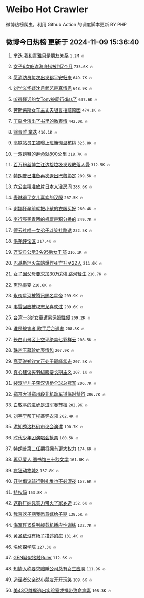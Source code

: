 # Weibo Hot Crawler 



微博热榜爬虫，利用 Github Action 的调度脚本更新 BY PHP 


## 微博今日热榜 更新于 2024-11-09 15:36:40 
1. [芈迭 我和青雅只是朋友关系](https://s.weibo.com/weibo?q=%E8%8A%88%E8%BF%AD%20%E6%88%91%E5%92%8C%E9%9D%92%E9%9B%85%E5%8F%AA%E6%98%AF%E6%9C%8B%E5%8F%8B%E5%85%B3%E7%B3%BB&t=31&band_rank=1&Refer=top) `1.2M 🔥` 

1. [女子6次敲诈海底捞被判7个月](https://s.weibo.com/weibo?q=%23%E5%A5%B3%E5%AD%906%E6%AC%A1%E6%95%B2%E8%AF%88%E6%B5%B7%E5%BA%95%E6%8D%9E%E8%A2%AB%E5%88%A47%E4%B8%AA%E6%9C%88%23&t=31&band_rank=2&Refer=top) `735.6K 🔥` 

1. [愿消防员每次出发都平安归来](https://s.weibo.com/weibo?q=%23%E6%84%BF%E6%B6%88%E9%98%B2%E5%91%98%E6%AF%8F%E6%AC%A1%E5%87%BA%E5%8F%91%E9%83%BD%E5%B9%B3%E5%AE%89%E5%BD%92%E6%9D%A5%23&t=31&band_rank=3&Refer=top) `649.7K 🔥` 

1. [刘学义怀疑沈月武艺是真情侣](https://s.weibo.com/weibo?q=%E5%88%98%E5%AD%A6%E4%B9%89%E6%80%80%E7%96%91%E6%B2%88%E6%9C%88%E6%AD%A6%E8%89%BA%E6%98%AF%E7%9C%9F%E6%83%85%E4%BE%A3&t=31&band_rank=4&Refer=top) `648.9K 🔥` 

1. [听得懂话的女Tony被同行diss了](https://s.weibo.com/weibo?q=%23%E5%90%AC%E5%BE%97%E6%87%82%E8%AF%9D%E7%9A%84%E5%A5%B3Tony%E8%A2%AB%E5%90%8C%E8%A1%8Cdiss%E4%BA%86%23&t=31&band_rank=5&Refer=top) `637.6K 🔥` 

1. [劳斯莱斯女车主丈夫坦言拒赔原因](https://s.weibo.com/weibo?q=%23%E5%8A%B3%E6%96%AF%E8%8E%B1%E6%96%AF%E5%A5%B3%E8%BD%A6%E4%B8%BB%E4%B8%88%E5%A4%AB%E5%9D%A6%E8%A8%80%E6%8B%92%E8%B5%94%E5%8E%9F%E5%9B%A0%23&t=31&band_rank=6&Refer=top) `474.1K 🔥` 

1. [丁禹兮演出了书里的微表情](https://s.weibo.com/weibo?q=%E4%B8%81%E7%A6%B9%E5%85%AE%E6%BC%94%E5%87%BA%E4%BA%86%E4%B9%A6%E9%87%8C%E7%9A%84%E5%BE%AE%E8%A1%A8%E6%83%85&t=31&band_rank=7&Refer=top) `442.0K 🔥` 

1. [翁青雅 芈迭](https://s.weibo.com/weibo?q=%E7%BF%81%E9%9D%92%E9%9B%85%20%E8%8A%88%E8%BF%AD&t=31&band_rank=8&Refer=top) `416.1K 🔥` 

1. [高铁站员工被曝上班慵懒盘核桃](https://s.weibo.com/weibo?q=%23%E9%AB%98%E9%93%81%E7%AB%99%E5%91%98%E5%B7%A5%E8%A2%AB%E6%9B%9D%E4%B8%8A%E7%8F%AD%E6%85%B5%E6%87%92%E7%9B%98%E6%A0%B8%E6%A1%83%23&t=31&band_rank=9&Refer=top) `325.8K 🔥` 

1. [一双跑鞋的寿命就800公里](https://s.weibo.com/weibo?q=%23%E4%B8%80%E5%8F%8C%E8%B7%91%E9%9E%8B%E7%9A%84%E5%AF%BF%E5%91%BD%E5%B0%B1800%E5%85%AC%E9%87%8C%23&t=31&band_rank=10&Refer=top) `318.7K 🔥` 

1. [百万粉丝博主江边捡垃圾发现散落人骨](https://s.weibo.com/weibo?q=%23%E7%99%BE%E4%B8%87%E7%B2%89%E4%B8%9D%E5%8D%9A%E4%B8%BB%E6%B1%9F%E8%BE%B9%E6%8D%A1%E5%9E%83%E5%9C%BE%E5%8F%91%E7%8E%B0%E6%95%A3%E8%90%BD%E4%BA%BA%E9%AA%A8%23&t=31&band_rank=11&Refer=top) `312.5K 🔥` 

1. [特朗普已准备再次退出巴黎协定](https://s.weibo.com/weibo?q=%23%E7%89%B9%E6%9C%97%E6%99%AE%E5%B7%B2%E5%87%86%E5%A4%87%E5%86%8D%E6%AC%A1%E9%80%80%E5%87%BA%E5%B7%B4%E9%BB%8E%E5%8D%8F%E5%AE%9A%23&t=31&band_rank=12&Refer=top) `289.5K 🔥` 

1. [六公主精准放片日本人没房间](https://s.weibo.com/weibo?q=%23%E5%85%AD%E5%85%AC%E4%B8%BB%E7%B2%BE%E5%87%86%E6%94%BE%E7%89%87%E6%97%A5%E6%9C%AC%E4%BA%BA%E6%B2%A1%E6%88%BF%E9%97%B4%23&t=31&band_rank=13&Refer=top) `288.6K 🔥` 

1. [麦琳退了女儿喜欢的汉服](https://s.weibo.com/weibo?q=%23%E9%BA%A6%E7%90%B3%E9%80%80%E4%BA%86%E5%A5%B3%E5%84%BF%E5%96%9C%E6%AC%A2%E7%9A%84%E6%B1%89%E6%9C%8D%23&t=31&band_rank=14&Refer=top) `267.5K 🔥` 

1. [谢娜怀孕前就把小孩的衣服买好](https://s.weibo.com/weibo?q=%E8%B0%A2%E5%A8%9C%E6%80%80%E5%AD%95%E5%89%8D%E5%B0%B1%E6%8A%8A%E5%B0%8F%E5%AD%A9%E7%9A%84%E8%A1%A3%E6%9C%8D%E4%B9%B0%E5%A5%BD&t=31&band_rank=15&Refer=top) `260.4K 🔥` 

1. [李行亮买青团的机票是积分换的](https://s.weibo.com/weibo?q=%23%E6%9D%8E%E8%A1%8C%E4%BA%AE%E4%B9%B0%E9%9D%92%E5%9B%A2%E7%9A%84%E6%9C%BA%E7%A5%A8%E6%98%AF%E7%A7%AF%E5%88%86%E6%8D%A2%E7%9A%84%23&t=31&band_rank=16&Refer=top) `249.7K 🔥` 

1. [德云社唯一女弟子斗笑社路透](https://s.weibo.com/weibo?q=%E5%BE%B7%E4%BA%91%E7%A4%BE%E5%94%AF%E4%B8%80%E5%A5%B3%E5%BC%9F%E5%AD%90%E6%96%97%E7%AC%91%E7%A4%BE%E8%B7%AF%E9%80%8F&t=31&band_rank=17&Refer=top) `232.5K 🔥` 

1. [洪尧评论区](https://s.weibo.com/weibo?q=%E6%B4%AA%E5%B0%A7%E8%AF%84%E8%AE%BA%E5%8C%BA&t=31&band_rank=18&Refer=top) `217.4K 🔥` 

1. [万安县公示3名95后女干部](https://s.weibo.com/weibo?q=%23%E4%B8%87%E5%AE%89%E5%8E%BF%E5%85%AC%E7%A4%BA3%E5%90%8D95%E5%90%8E%E5%A5%B3%E5%B9%B2%E9%83%A8%23&t=31&band_rank=19&Refer=top) `216.1K 🔥` 

1. [巴基斯坦火车站爆炸死亡升至22人](https://s.weibo.com/weibo?q=%23%E5%B7%B4%E5%9F%BA%E6%96%AF%E5%9D%A6%E7%81%AB%E8%BD%A6%E7%AB%99%E7%88%86%E7%82%B8%E6%AD%BB%E4%BA%A1%E5%8D%87%E8%87%B322%E4%BA%BA%23&t=31&band_rank=20&Refer=top) `211.0K 🔥` 

1. [女子因父母要求加30万彩礼跳河轻生](https://s.weibo.com/weibo?q=%23%E5%A5%B3%E5%AD%90%E5%9B%A0%E7%88%B6%E6%AF%8D%E8%A6%81%E6%B1%82%E5%8A%A030%E4%B8%87%E5%BD%A9%E7%A4%BC%E8%B7%B3%E6%B2%B3%E8%BD%BB%E7%94%9F%23&t=31&band_rank=21&Refer=top) `210.7K 🔥` 

1. [熏鸡事变](https://s.weibo.com/weibo?q=%E7%86%8F%E9%B8%A1%E4%BA%8B%E5%8F%98&t=31&band_rank=22&Refer=top) `210.6K 🔥` 

1. [永夜星河被腾讯赐名星帝](https://s.weibo.com/weibo?q=%23%E6%B0%B8%E5%A4%9C%E6%98%9F%E6%B2%B3%E8%A2%AB%E8%85%BE%E8%AE%AF%E8%B5%90%E5%90%8D%E6%98%9F%E5%B8%9D%23&t=31&band_rank=23&Refer=top) `209.9K 🔥` 

1. [韦雪回应被权志龙喜欢过](https://s.weibo.com/weibo?q=%23%E9%9F%A6%E9%9B%AA%E5%9B%9E%E5%BA%94%E8%A2%AB%E6%9D%83%E5%BF%97%E9%BE%99%E5%96%9C%E6%AC%A2%E8%BF%87%23&t=31&band_rank=24&Refer=top) `209.6K 🔥` 

1. [台湾一3岁女童遭男保姆性侵](https://s.weibo.com/weibo?q=%23%E5%8F%B0%E6%B9%BE%E4%B8%803%E5%B2%81%E5%A5%B3%E7%AB%A5%E9%81%AD%E7%94%B7%E4%BF%9D%E5%A7%86%E6%80%A7%E4%BE%B5%23&t=31&band_rank=25&Refer=top) `209.2K 🔥` 

1. [谁是被害者 歌手后台遇害](https://s.weibo.com/weibo?q=%E8%B0%81%E6%98%AF%E8%A2%AB%E5%AE%B3%E8%80%85%20%E6%AD%8C%E6%89%8B%E5%90%8E%E5%8F%B0%E9%81%87%E5%AE%B3&t=31&band_rank=26&Refer=top) `208.8K 🔥` 

1. [长白山景区上空现绝美七彩祥云](https://s.weibo.com/weibo?q=%23%E9%95%BF%E7%99%BD%E5%B1%B1%E6%99%AF%E5%8C%BA%E4%B8%8A%E7%A9%BA%E7%8E%B0%E7%BB%9D%E7%BE%8E%E4%B8%83%E5%BD%A9%E7%A5%A5%E4%BA%91%23&t=31&band_rank=27&Refer=top) `208.5K 🔥` 

1. [珠帘玉幕珍蚌表情包](https://s.weibo.com/weibo?q=%23%E7%8F%A0%E5%B8%98%E7%8E%89%E5%B9%95%E7%8F%8D%E8%9A%8C%E8%A1%A8%E6%83%85%E5%8C%85%23&t=31&band_rank=28&Refer=top) `207.9K 🔥` 

1. [高芙说郑钦文正处于巅峰状态](https://s.weibo.com/weibo?q=%23%E9%AB%98%E8%8A%99%E8%AF%B4%E9%83%91%E9%92%A6%E6%96%87%E6%AD%A3%E5%A4%84%E4%BA%8E%E5%B7%85%E5%B3%B0%E7%8A%B6%E6%80%81%23&t=31&band_rank=29&Refer=top) `207.5K 🔥` 

1. [真心建议买羽绒服要长期主义](https://s.weibo.com/weibo?q=%23%E7%9C%9F%E5%BF%83%E5%BB%BA%E8%AE%AE%E4%B9%B0%E7%BE%BD%E7%BB%92%E6%9C%8D%E8%A6%81%E9%95%BF%E6%9C%9F%E4%B8%BB%E4%B9%89%23&t=31&band_rank=30&Refer=top) `207.1K 🔥` 

1. [裴淳华儿子获汉语桥全球总冠军](https://s.weibo.com/weibo?q=%23%E8%A3%B4%E6%B7%B3%E5%8D%8E%E5%84%BF%E5%AD%90%E8%8E%B7%E6%B1%89%E8%AF%AD%E6%A1%A5%E5%85%A8%E7%90%83%E6%80%BB%E5%86%A0%E5%86%9B%23&t=31&band_rank=31&Refer=top) `206.7K 🔥` 

1. [郑开大道郑州段非机动车道临时禁行](https://s.weibo.com/weibo?q=%23%E9%83%91%E5%BC%80%E5%A4%A7%E9%81%93%E9%83%91%E5%B7%9E%E6%AE%B5%E9%9D%9E%E6%9C%BA%E5%8A%A8%E8%BD%A6%E9%81%93%E4%B8%B4%E6%97%B6%E7%A6%81%E8%A1%8C%23&t=31&band_rank=32&Refer=top) `206.7K 🔥` 

1. [白敬亭的进步是进军春节档](https://s.weibo.com/weibo?q=%E7%99%BD%E6%95%AC%E4%BA%AD%E7%9A%84%E8%BF%9B%E6%AD%A5%E6%98%AF%E8%BF%9B%E5%86%9B%E6%98%A5%E8%8A%82%E6%A1%A3&t=31&band_rank=33&Refer=top) `202.9K 🔥` 

1. [刘宇宁帮丁程鑫竖衣领](https://s.weibo.com/weibo?q=%E5%88%98%E5%AE%87%E5%AE%81%E5%B8%AE%E4%B8%81%E7%A8%8B%E9%91%AB%E7%AB%96%E8%A1%A3%E9%A2%86&t=31&band_rank=34&Refer=top) `202.4K 🔥` 

1. [洪知秀洛杉矶市议会演讲](https://s.weibo.com/weibo?q=%23%E6%B4%AA%E7%9F%A5%E7%A7%80%E6%B4%9B%E6%9D%89%E7%9F%B6%E5%B8%82%E8%AE%AE%E4%BC%9A%E6%BC%94%E8%AE%B2%23&t=31&band_rank=35&Refer=top) `190.7K 🔥` 

1. [时代少年团演唱会抢票](https://s.weibo.com/weibo?q=%E6%97%B6%E4%BB%A3%E5%B0%91%E5%B9%B4%E5%9B%A2%E6%BC%94%E5%94%B1%E4%BC%9A%E6%8A%A2%E7%A5%A8&t=31&band_rank=36&Refer=top) `180.5K 🔥` 

1. [特朗普第二任期将拥有更大权力](https://s.weibo.com/weibo?q=%23%E7%89%B9%E6%9C%97%E6%99%AE%E7%AC%AC%E4%BA%8C%E4%BB%BB%E6%9C%9F%E5%B0%86%E6%8B%A5%E6%9C%89%E6%9B%B4%E5%A4%A7%E6%9D%83%E5%8A%9B%23&t=31&band_rank=37&Refer=top) `174.6K 🔥` 

1. [再见爱人 图书馆三十秒文学](https://s.weibo.com/weibo?q=%E5%86%8D%E8%A7%81%E7%88%B1%E4%BA%BA%20%E5%9B%BE%E4%B9%A6%E9%A6%86%E4%B8%89%E5%8D%81%E7%A7%92%E6%96%87%E5%AD%A6&t=31&band_rank=38&Refer=top) `161.8K 🔥` 

1. [疯狂动物城2](https://s.weibo.com/weibo?q=%23%E7%96%AF%E7%8B%82%E5%8A%A8%E7%89%A9%E5%9F%8E2%23&t=31&band_rank=39&Refer=top) `157.8K 🔥` 

1. [开封倡议骑行别扎堆也不必深夜](https://s.weibo.com/weibo?q=%23%E5%BC%80%E5%B0%81%E5%80%A1%E8%AE%AE%E9%AA%91%E8%A1%8C%E5%88%AB%E6%89%8E%E5%A0%86%E4%B9%9F%E4%B8%8D%E5%BF%85%E6%B7%B1%E5%A4%9C%23&t=31&band_rank=40&Refer=top) `157.6K 🔥` 

1. [特权码](https://s.weibo.com/weibo?q=%E7%89%B9%E6%9D%83%E7%A0%81&t=31&band_rank=41&Refer=top) `153.8K 🔥` 

1. [这群厂妹凭实力带火了家乡造](https://s.weibo.com/weibo?q=%23%E8%BF%99%E7%BE%A4%E5%8E%82%E5%A6%B9%E5%87%AD%E5%AE%9E%E5%8A%9B%E5%B8%A6%E7%81%AB%E4%BA%86%E5%AE%B6%E4%B9%A1%E9%80%A0%23&t=31&band_rank=42&Refer=top) `152.6K 🔥` 

1. [我喜欢子期我愿意嫁给子期](https://s.weibo.com/weibo?q=%23%E6%88%91%E5%96%9C%E6%AC%A2%E5%AD%90%E6%9C%9F%E6%88%91%E6%84%BF%E6%84%8F%E5%AB%81%E7%BB%99%E5%AD%90%E6%9C%9F%23&t=31&band_rank=43&Refer=top) `138.5K 🔥` 

1. [海军歼15系列舰载机适应性训练](https://s.weibo.com/weibo?q=%23%E6%B5%B7%E5%86%9B%E6%AD%BC15%E7%B3%BB%E5%88%97%E8%88%B0%E8%BD%BD%E6%9C%BA%E9%80%82%E5%BA%94%E6%80%A7%E8%AE%AD%E7%BB%83%23&t=31&band_rank=44&Refer=top) `132.7K 🔥` 

1. [黄圣依没有杨子描述的痣](https://s.weibo.com/weibo?q=%23%E9%BB%84%E5%9C%A3%E4%BE%9D%E6%B2%A1%E6%9C%89%E6%9D%A8%E5%AD%90%E6%8F%8F%E8%BF%B0%E7%9A%84%E7%97%A3%23&t=31&band_rank=45&Refer=top) `131.4K 🔥` 

1. [名侦探学院](https://s.weibo.com/weibo?q=%E5%90%8D%E4%BE%A6%E6%8E%A2%E5%AD%A6%E9%99%A2&t=31&band_rank=46&Refer=top) `127.3K 🔥` 

1. [GEN疑似接触Ruler](https://s.weibo.com/weibo?q=%23GEN%E7%96%91%E4%BC%BC%E6%8E%A5%E8%A7%A6Ruler%23&t=31&band_rank=47&Refer=top) `112.6K 🔥` 

1. [知情人称要求陪睡公司总有女生应聘](https://s.weibo.com/weibo?q=%23%E7%9F%A5%E6%83%85%E4%BA%BA%E7%A7%B0%E8%A6%81%E6%B1%82%E9%99%AA%E7%9D%A1%E5%85%AC%E5%8F%B8%E6%80%BB%E6%9C%89%E5%A5%B3%E7%94%9F%E5%BA%94%E8%81%98%23&t=31&band_rank=48&Refer=top) `111.9K 🔥` 

1. [造谣者父亲说小朋友开开玩笑](https://s.weibo.com/weibo?q=%23%E9%80%A0%E8%B0%A3%E8%80%85%E7%88%B6%E4%BA%B2%E8%AF%B4%E5%B0%8F%E6%9C%8B%E5%8F%8B%E5%BC%80%E5%BC%80%E7%8E%A9%E7%AC%91%23&t=31&band_rank=49&Refer=top) `109.6K 🔥` 

1. [美43只雌猴逃出实验室或携带致命病毒](https://s.weibo.com/weibo?q=%23%E7%BE%8E43%E5%8F%AA%E9%9B%8C%E7%8C%B4%E9%80%83%E5%87%BA%E5%AE%9E%E9%AA%8C%E5%AE%A4%E6%88%96%E6%90%BA%E5%B8%A6%E8%87%B4%E5%91%BD%E7%97%85%E6%AF%92%23&t=31&band_rank=50&Refer=top) `108.3K 🔥` 

